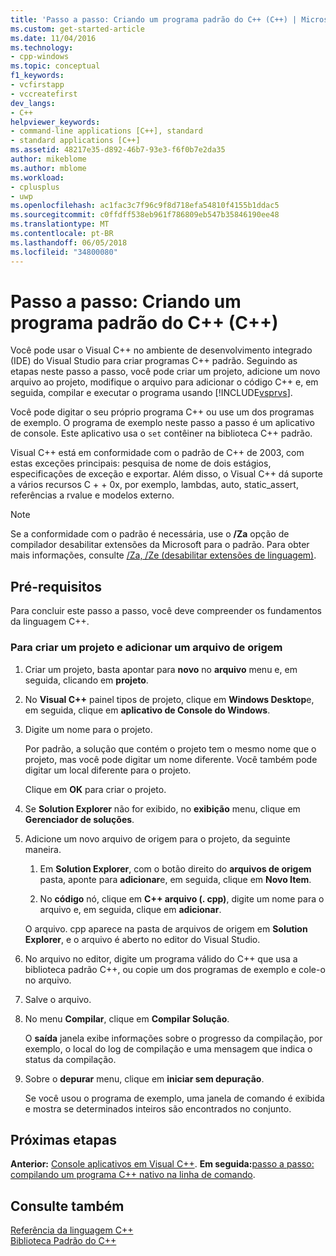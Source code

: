 ```yaml
---
title: 'Passo a passo: Criando um programa padrão do C++ (C++) | Microsoft Docs'
ms.custom: get-started-article
ms.date: 11/04/2016
ms.technology:
- cpp-windows
ms.topic: conceptual
f1_keywords:
- vcfirstapp
- vccreatefirst
dev_langs:
- C++
helpviewer_keywords:
- command-line applications [C++], standard
- standard applications [C++]
ms.assetid: 48217e35-d892-46b7-93e3-f6f0b7e2da35
author: mikeblome
ms.author: mblome
ms.workload:
- cplusplus
- uwp
ms.openlocfilehash: ac1fac3c7f96c9f8d718efa54810f4155b1ddac5
ms.sourcegitcommit: c0ffdff538eb961f786809eb547b35846190ee48
ms.translationtype: MT
ms.contentlocale: pt-BR
ms.lasthandoff: 06/05/2018
ms.locfileid: "34800080"
---
```

# <a name="walkthrough-creating-a-standard-c-program-c"></a>Passo a passo: Criando um programa padrão do C++ (C++)
Você pode usar o Visual C++ no ambiente de desenvolvimento integrado (IDE) do Visual Studio para criar programas C++ padrão. Seguindo as etapas neste passo a passo, você pode criar um projeto, adicione um novo arquivo ao projeto, modifique o arquivo para adicionar o código C++ e, em seguida, compilar e executar o programa usando [!INCLUDE[vsprvs](../assembler/masm/includes/vsprvs_md.md)].  
  
 Você pode digitar o seu próprio programa C++ ou use um dos programas de exemplo. O programa de exemplo neste passo a passo é um aplicativo de console. Este aplicativo usa o `set` contêiner na biblioteca C++ padrão.  
  
 Visual C++ está em conformidade com o padrão de C++ de 2003, com estas exceções principais: pesquisa de nome de dois estágios, especificações de exceção e exportar. Além disso, o Visual C++ dá suporte a vários recursos C + + 0x, por exemplo, lambdas, auto, static_assert, referências a rvalue e modelos externo.  
  
> [!NOTE]
>  Se a conformidade com o padrão é necessária, use o **/Za** opção de compilador desabilitar extensões da Microsoft para o padrão. Para obter mais informações, consulte [/Za, /Ze (desabilitar extensões de linguagem)](../build/reference/za-ze-disable-language-extensions.md).  
  
## <a name="prerequisites"></a>Pré-requisitos  
 Para concluir este passo a passo, você deve compreender os fundamentos da linguagem C++.  
  
### <a name="to-create-a-project-and-add-a-source-file"></a>Para criar um projeto e adicionar um arquivo de origem  
  
1.  Criar um projeto, basta apontar para **novo** no **arquivo** menu e, em seguida, clicando em **projeto**.  
  
2.  No **Visual C++** painel tipos de projeto, clique em **Windows Desktop**e, em seguida, clique em **aplicativo de Console do Windows**.  
  
3.  Digite um nome para o projeto.  
  
     Por padrão, a solução que contém o projeto tem o mesmo nome que o projeto, mas você pode digitar um nome diferente. Você também pode digitar um local diferente para o projeto.  
  
     Clique em **OK** para criar o projeto.  
  
4.  Se **Solution Explorer** não for exibido, no **exibição** menu, clique em **Gerenciador de soluções**.  
  
5.  Adicione um novo arquivo de origem para o projeto, da seguinte maneira.  
  
    1.  Em **Solution Explorer**, com o botão direito do **arquivos de origem** pasta, aponte para **adicionar**e, em seguida, clique em **Novo Item**.  
  
    2.  No **código** nó, clique em **C++ arquivo (. cpp)**, digite um nome para o arquivo e, em seguida, clique em **adicionar**.  
  
     O arquivo. cpp aparece na pasta de arquivos de origem em **Solution Explorer**, e o arquivo é aberto no editor do Visual Studio.  
  
6.  No arquivo no editor, digite um programa válido do C++ que usa a biblioteca padrão C++, ou copie um dos programas de exemplo e cole-o no arquivo.  
  
7.  Salve o arquivo.  
  
8. No menu **Compilar**, clique em **Compilar Solução**.  
  
     O **saída** janela exibe informações sobre o progresso da compilação, por exemplo, o local do log de compilação e uma mensagem que indica o status da compilação.  
  
9. Sobre o **depurar** menu, clique em **iniciar sem depuração**.  
  
     Se você usou o programa de exemplo, uma janela de comando é exibida e mostra se determinados inteiros são encontrados no conjunto.  
  
## <a name="next-steps"></a>Próximas etapas  
 **Anterior:** [Console aplicativos em Visual C++](../windows/console-applications-in-visual-cpp.md). **Em seguida:**[passo a passo: compilando um programa C++ nativo na linha de comando](../build/walkthrough-compiling-a-native-cpp-program-on-the-command-line.md).  
  
## <a name="see-also"></a>Consulte também  
 [Referência da linguagem C++](../cpp/cpp-language-reference.md)   
 [Biblioteca Padrão do C++](../standard-library/cpp-standard-library-reference.md)
